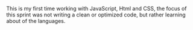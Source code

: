 This is my first time working with JavaScript, Html and CSS, the focus of this sprint was not writing a clean or optimized code, but rather learning about of the languages. 
